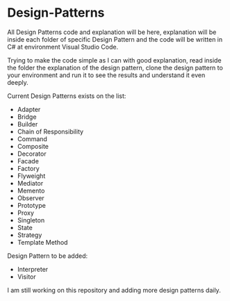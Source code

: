 # Design-Patterns
All Design Patterns code and explanation will be here, explanation will be inside each folder of specific Design Pattern and the code will be written in C# at environment Visual Studio Code.

Trying to make the code simple as I can with good explanation, read inside the folder the explanation of the design pattern, clone the design pattern to your environment and run it to see the results and understand it even deeply.

Current Design Patterns exists on the list:

- Adapter
- Bridge
- Builder
- Chain of Responsibility
- Command
- Composite
- Decorator
- Facade
- Factory
- Flyweight
- Mediator 
- Memento 
- Observer
- Prototype
- Proxy
- Singleton
- State
- Strategy
- Template Method

Design Pattern to be added:

- Interpreter 
- Visitor 

I am still working on this repository and adding more design patterns daily.
